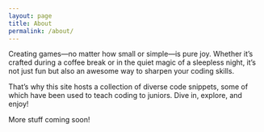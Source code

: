 ```yaml
---
layout: page
title: About
permalink: /about/
---
```


Creating games—no matter how small or simple—is pure joy. Whether it’s crafted during a coffee break or in the quiet magic of a sleepless night, it’s not just fun but also an awesome way to sharpen your coding skills.

That’s why this site hosts a collection of diverse code snippets, some of which have been used to teach coding to juniors. Dive in, explore, and enjoy!

More stuff coming soon!
